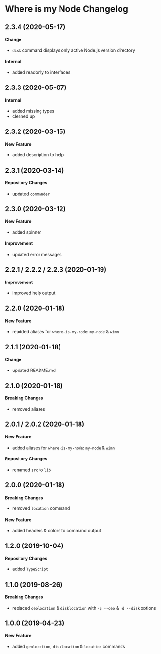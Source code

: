 # Where is my Node Changelog

## 2.3.4 (2020-05-17)

#### Change

- `disk` command displays only active Node.js version directory

#### Internal

- added readonly to interfaces

## 2.3.3 (2020-05-07)

#### Internal

- added missing types
- cleaned up

## 2.3.2 (2020-03-15)

#### New Feature

- added description to help

## 2.3.1 (2020-03-14)

#### Repository Changes

- updated `commander`

## 2.3.0 (2020-03-12)

#### New Feature

- added spinner

#### Improvement

- updated error messages

## 2.2.1 / 2.2.2 / 2.2.3 (2020-01-19)

#### Improvement

- improved help output

## 2.2.0 (2020-01-18)

#### New Feature

- readded aliases for `where-is-my-node`: `my-node` & `wimn`

## 2.1.1 (2020-01-18)

#### Change

- updated README.md

## 2.1.0 (2020-01-18)

#### Breaking Changes

- removed aliases

## 2.0.1 / 2.0.2 (2020-01-18)

#### New Feature

- added aliases for `where-is-my-node`: `my-node` & `wimn`

#### Repository Changes

- renamed `src` to `lib`

## 2.0.0 (2020-01-18)

#### Breaking Changes

- removed `location` command

#### New Feature

- added headers & colors to command output

## 1.2.0 (2019-10-04)

#### Repository Changes

- added `TypeScript`

## 1.1.0 (2019-08-26)

#### Breaking Changes

- replaced `geolocation` & `disklocation` with `-g --geo` & `-d --disk` options

## 1.0.0 (2019-04-23)

#### New Feature

- added `geolocation`, `disklocation` & `location` commands
